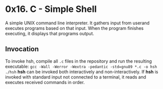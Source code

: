 # 0x16. C - Simple Shell
A simple UNIX command line interpreter. It gathers input from userand executes programs based on that input. When the program finishes executing, it displays that programs output.

## Invocation
To invoke hsh, compile all `.c` files in the repository and run the resulting executable:
`gcc -Wall -Werror -Wextra -pedantic -std=gnu89 *.c -o hsh
./hsh`
**hsh** can be invoked both interactively and non-interactively. If **hsh** is invoked with standard input not connected to a terminal, it reads and executes received commands in order.
